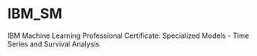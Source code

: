 # IBM_SM
IBM Machine Learning Professional Certificate: Specialized Models - Time Series and Survival Analysis
